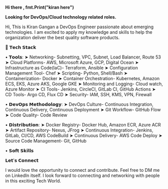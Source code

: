 
**Hi there , fmt.Print("kiran here")**

**Looking for DevOps/Cloud technology related roles.**

Hi, This is Kiran Gangan a DevOps Engineer passionate about emerging technologies. I am excited to apply my knowledge and skills to help the organization deliver the best quality software products.


📖 𝗧𝗲𝗰𝗵 𝗦𝘁𝗮𝗰𝗸

• 𝗧𝗼𝗼𝗹𝘀:
➤ Networking- Subnetting, VPC, Subnet, Load Balancer, Route 53
➤ Cloud Platforms- AWS, Microsoft Azure, GCP, Digital Ocean 
➤ Infrastructure as Code(IaC)- Terraform, Ansible
➤ Configuration Management Tool- Chef
➤ Scripting- Python, Shell/Bash
➤ Containerization- Docker
➤ Container Orchestration- Kubernetes, Amazon ECS, EKS, Azure AKS, Google GKE
➤ Monitoring and Logging- Cloud watch, Azure Monitor
➤ CI Tools- Jenkins, CircleCI, GitLab CI, GitHub Actions
➤ CD Tools- Argo CD, Flux CD
➤ Security- IAM, SSH, KMS, VPN, Firewall

• 𝗗𝗲𝘃𝗢𝗽𝘀 𝗠𝗲𝘁𝗵𝗼𝗱𝗼𝗹𝗼𝗴𝘆:
➤ DevOps Culture- Continuous Integration, Continuous Delivery, Continuous Deployment
➤ Git Workflow- GitHub Flow
➤ Code Quality- Code Review

• 𝗗𝗶𝘀𝘁𝗿𝗶𝗯𝘂𝘁𝗶𝗼𝗻:
➤ Docker Registry- Docker Hub, Amazon ECR, Azure ACR
➤ Artifact Repository- Nexus, JFrog
➤ Continuous Integration- Jenkins, GitLab, CI/CD, AWS CodeBuild
➤ Continuous Delivery- AWS Code Deploy
➤ Source Code Management- Git, GitHub

• 𝗦𝗼𝗳𝘁 𝗦𝗸𝗶𝗹𝗹𝘀


𝗟𝗲𝘁'𝘀 𝗖𝗼𝗻𝗻𝗲𝗰𝘁

I would love the opportunity to connect and contribute. Feel free to DM me on LinkedIn itself.
I look forward to connecting and networking with people in this exciting Tech World.


